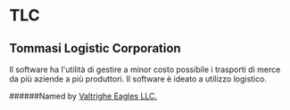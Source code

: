 # TLC
## Tommasi Logistic Corporation
Il software ha l'utilità di gestire a minor costo possibile i trasporti di merce da più aziende a più produttori.
Il software è ideato a utilizzo logistico.

######Named by [Valtrighe Eagles LLC.](www.valtrigheeagles.com)
